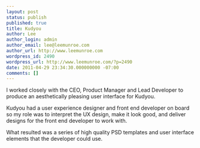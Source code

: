 ```yaml
---
layout: post
status: publish
published: true
title: Kudyou
author: Lee
author_login: admin
author_email: lee@leemunroe.com
author_url: http://www.leemunroe.com
wordpress_id: 2490
wordpress_url: http://www.leemunroe.com/?p=2490
date: 2011-04-29 23:34:30.000000000 -07:00
comments: []
---
```

I worked closely with the CEO, Product Manager and Lead Developer to produce an aesthetically pleasing user interface for Kudyou.

Kudyou had a user experience designer and front end developer on board so my role was to interpret the UX design, make it look good, and deliver designs for the front end developer to work with.

What resulted was a series of high quality PSD templates and user interface elements that the developer could use.
